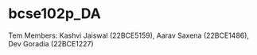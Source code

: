 # bcse102p_DA
Tem Members: Kashvi Jaiswal (22BCE5159), Aarav Saxena (22BCE1486), Dev Goradia (22BCE1227)
